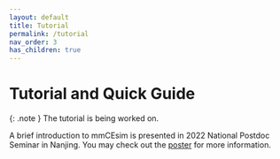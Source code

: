 ```yaml
---
layout: default
title: Tutorial
permalink: /tutorial
nav_order: 3
has_children: true
---
```


# Tutorial and Quick Guide

{: .note }
The tutorial is being worked on.

A brief introduction to mmCEsim is presented in 2022 National Postdoc Seminar in Nanjing.
You may check out the [poster](https://pub.mmcesim.org/mmCEsim_Nanjing2022_Poster.pdf) for more information.
